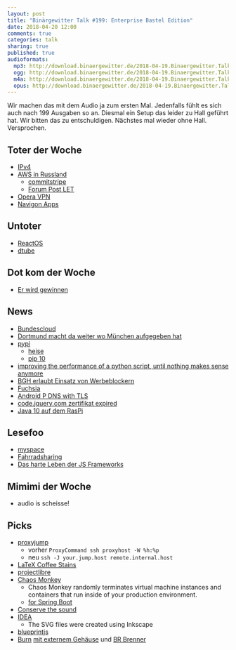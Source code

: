 ```yaml
---
layout: post
title: "Binärgewitter Talk #199: Enterprise Bastel Edition"
date: 2018-04-20 12:00
comments: true
categories: talk
sharing: true
published: true
audioformats:
  mp3: http://download.binaergewitter.de/2018-04-19.Binaergewitter.Talk.199.mp3
  ogg: http://download.binaergewitter.de/2018-04-19.Binaergewitter.Talk.199.ogg
  m4a: http://download.binaergewitter.de/2018-04-19.Binaergewitter.Talk.199.m4a
  opus: http://download.binaergewitter.de/2018-04-19.Binaergewitter.Talk.199.opus
---
```

Wir machen das mit dem Audio ja zum ersten Mal. Jedenfalls fühlt es sich auch nach 199 Ausgaben so an. Diesmal ein Setup das leider zu Hall geführt hat. Wir
bitten das zu entschuldigen. Nächstes mal wieder ohne Hall. Versprochen.

## Toter der Woche
- [IPv4](https://www.heise.de/newsticker/meldung/IP-Adressen-Letzter-IPv4-Block-Europas-geht-zur-Neige-4027380.html)
- [AWS in Russland](https://twitter.com/CatVsHumanity/status/985914182959759360)
  * [commitstripe](http://www.commitstrip.com/en/2018/04/19/ips-blocked-ips-blocked-everywhere/?)
  * [Forum Post LET](https://www.lowendtalk.com/discussion/142577/russia-bans-google-cloud-amazon-azure-digital-ocean-online-net-hetzner-others)
- [Opera VPN](https://www.heise.de/newsticker/meldung/Opera-VPN-wird-eingestellt-Olaf-geht-in-Rente-4026866.html)
- [Navigon Apps](https://www.heise.de/newsticker/meldung/Navigon-Apps-verschwinden-vom-Markt-4026533.html)

## Untoter
- [ReactOS](https://www.heise.de/newsticker/meldung/ReactOS-0-4-8-Windows-Nachbau-jetzt-mit-Windows-10-Unterstuetzung-4024974.html)
- [dtube](https://about.d.tube/)

## Dot kom der Woche
- [Er wird gewinnen](http://www.spiegel.de/netzwelt/web/kim-dotcom-im-interview-wir-werden-gewinnen-a-1202144.html)

## News
- [Bundescloud](https://www.heise.de/ix/meldung/Bundescloud-Open-Source-mit-Nextcloud-statt-Dropbox-oder-Google-Drive-4026111.html)
- [Dortmund macht da weiter wo München aufgegeben hat](https://www.heise.de/newsticker/meldung/Stadt-Dortmund-stellt-Weichen-Richtung-Open-Source-4017620.html)
- [pypi](https://pypi.org/)
  * [heise](https://www.heise.de/developer/meldung/Python-Neue-Repository-Software-fuer-PyPI-ist-fertig-4025489.html)
  * [pip 10](https://pip.pypa.io/en/stable/news/#release-notes)
 - [improving the performance of a python script, until nothing makes sense anymore](http://mycode.doesnot.run/2018/04/11/pivot/)
- [BGH erlaubt Einsatz von Werbeblockern](https://www.golem.de/news/adblock-plus-bundesgerichtshof-erlaubt-einsatz-von-werbeblockern-1804-133954.html)
- [Fuchsia](https://www.heise.de/newsticker/meldung/Fuchsia-ist-kein-Linux-Google-dokumentiert-Android-Nachfolger-4021845.html)
- [Android P DNS with TLS](https://www.heise.de/security/meldung/Android-P-verschluesselt-DNS-Anfragen-4027745.html)
- [code.jquery.com zertifikat expired](https://code.jquery.com/)
- [Java 10 auf dem RasPi](https://www.heise.de/developer/meldung/Java-10-haelt-Einzug-auf-dem-Raspberry-Pi-4025590.html)


## Lesefoo
- [myspace](https://theoutline.com/post/4137/myspace-tom-mark-zuckerberg-facebook)
- [Fahrradsharing](http://haveago.city/disgraceful-dockless-drama/)
- [Das harte Leben der JS Frameworks](https://stackoverflow.blog/2018/01/11/brutal-lifecycle-javascript-frameworks/)

## Mimimi der Woche
- audio is scheisse!

## Picks
- [proxyjump](https://www.madboa.com/blog/2017/11/02/ssh-proxyjump/)
    * vorher `ProxyCommand ssh proxyhost -W %h:%p`
    * neu `ssh -J your.jump.host remote.internal.host`
- [LaTeX Coffee Stains](http://hanno-rein.de/archives/349)
- [projectlibre](http://www.projectlibre.com/)
- [Chaos Monkey](https://github.com/Netflix/chaosmonkey)
    * Chaos Monkey randomly terminates virtual machine instances and containers that run inside of your production environment.
    * [for Spring Boot](https://github.com/codecentric/chaos-monkey-spring-boot)
- [Conserve the sound](http://www.conservethesound.de/en/)
- [IDEA](https://idea-instructions.com/)
    * The SVG files were created using Inkscape
- [blueprintjs](http://blueprintjs.com/)
- [Burn](http://burn-osx.sourceforge.net/Pages/English/home.html) [mit externem Gehäuse](https://amzn.to/2qDkQIR) und [BR Brenner](https://amzn.to/2Hv8Xz4)
